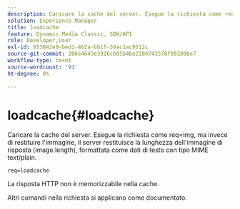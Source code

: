 ```yaml
---
description: Caricare la cache del server. Esegue la richiesta come req=img, ma invece di restituire l'immagine, il server restituisce la lunghezza dell'immagine di risposta (image.length), formattata come dati di testo con tipo MIME text/plain.
solution: Experience Manager
title: loadcache
feature: Dynamic Media Classic, SDK/API
role: Developer,User
exl-id: 653842e9-bed1-462a-bb1f-39ac1ac9512c
source-git-commit: 206e4643e3926cb85b4be2189743578f88180be7
workflow-type: tm+mt
source-wordcount: '91'
ht-degree: 0%

---
```


# loadcache{#loadcache}

Caricare la cache del server. Esegue la richiesta come req=img, ma invece di restituire l&#39;immagine, il server restituisce la lunghezza dell&#39;immagine di risposta (image.length), formattata come dati di testo con tipo MIME text/plain.

`req=loadcache`

La risposta HTTP non è memorizzabile nella cache.

Altri comandi nella richiesta si applicano come documentato.
